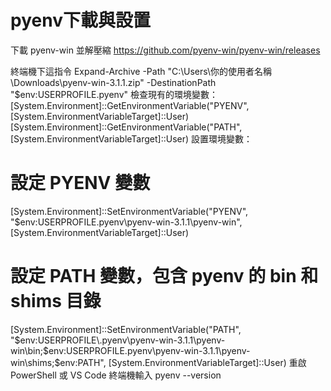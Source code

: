 # pyenv下載與設置
下載 pyenv-win 並解壓縮 
https://github.com/pyenv-win/pyenv-win/releases

終端機下這指令 
Expand-Archive -Path "C:\Users\你的使用者名稱\Downloads\pyenv-win-3.1.1.zip" -DestinationPath "$env:USERPROFILE\.pyenv"
檢查現有的環境變數：
[System.Environment]::GetEnvironmentVariable("PYENV", [System.EnvironmentVariableTarget]::User)
[System.Environment]::GetEnvironmentVariable("PATH", [System.EnvironmentVariableTarget]::User)
設置環境變數：
# 設定 PYENV 變數
[System.Environment]::SetEnvironmentVariable("PYENV", "$env:USERPROFILE\.pyenv\pyenv-win-3.1.1\pyenv-win", [System.EnvironmentVariableTarget]::User)
# 設定 PATH 變數，包含 pyenv 的 bin 和 shims 目錄
[System.Environment]::SetEnvironmentVariable("PATH", "$env:USERPROFILE\.pyenv\pyenv-win-3.1.1\pyenv-win\bin;$env:USERPROFILE\.pyenv\pyenv-win-3.1.1\pyenv-win\shims;$env:PATH", [System.EnvironmentVariableTarget]::User)
重啟 PowerShell 或 VS Code 終端機輸入
pyenv --version


